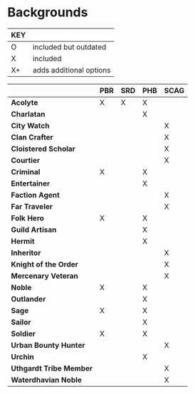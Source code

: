 # Backgrounds

| KEY |                         |
|-----|-------------------------|
| O   | included but outdated   |
| X   | included                |
| X+  | adds additional options |

|                           |PBR|SRD|PHB|SCAG|
|---------------------------|---|---|---|----|
| **Acolyte**               | X | X | X |
| **Charlatan**             |   |   | X |
| **City Watch**            |   |   |   | X  |
| **Clan Crafter**          |   |   |   | X  |
| **Cloistered Scholar**    |   |   |   | X  |
| **Courtier**              |   |   |   | X  |
| **Criminal**              | X |   | X |
| **Entertainer**           |   |   | X |
| **Faction Agent**         |   |   |   | X  |
| **Far Traveler**          |   |   |   | X  |
| **Folk Hero**             | X |   | X |
| **Guild Artisan**         |   |   | X |
| **Hermit**                |   |   | X |
| **Inheritor**             |   |   |   | X  |
| **Knight of the Order**   |   |   |   | X  |
| **Mercenary Veteran**     |   |   |   | X  |
| **Noble**                 | X |   | X |
| **Outlander**             |   |   | X |
| **Sage**                  | X |   | X |
| **Sailor**                |   |   | X |
| **Soldier**               | X |   | X |
| **Urban Bounty Hunter**   |   |   |   | X  |
| **Urchin**                |   |   | X |
| **Uthgardt Tribe Member** |   |   |   | X  |
| **Waterdhavian Noble**    |   |   |   | X  |
